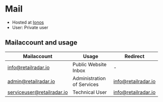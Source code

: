 # Mail
- Hosted at [Ionos]([www.ionos.de](https://email.ionos.de/))
- User: Private user

## Mailaccount and usage

| Mailaccount        | Usage         | Redirect         |
| ------------- | ------------- | ------------- |
| info@retailradar.io | Public Website Inbox | - |
| admin@retailradar.io | Administration of Services | info@retailradar.io |
| serviceuser@retailradar.io | Technical User | info@retailradar.io |
